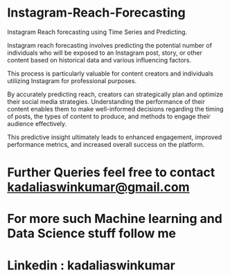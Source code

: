 # Instagram-Reach-Forecasting
Instagram Reach forecasting using Time Series and Predicting.

Instagram reach forecasting involves predicting the potential number of individuals who will be exposed to an Instagram post, story, or other content based on historical data and various influencing factors. 

This process is particularly valuable for content creators and individuals utilizing Instagram for professional purposes.

By accurately predicting reach, creators can strategically plan and optimize their social media strategies. Understanding the performance of their content enables them to make well-informed decisions regarding the timing of posts, the types of content to produce, and methods to engage their audience effectively. 

This predictive insight ultimately leads to enhanced engagement, improved performance metrics, and increased overall success on the platform.

# Further Queries feel free to contact kadaliaswinkumar@gmail.com

# For more such Machine learning and Data Science stuff follow me 
# Linkedin : kadaliaswinkumar
